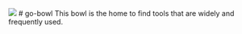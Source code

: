 <img src="https://38992.smushcdn.com/1029288/wp-content/uploads/2018/11/PSPORTRAITS29of86-670x800.jpg?lossy=0&strip=1&webp=1" />
# go-bowl
This bowl is the home to find tools that are widely and frequently used.
